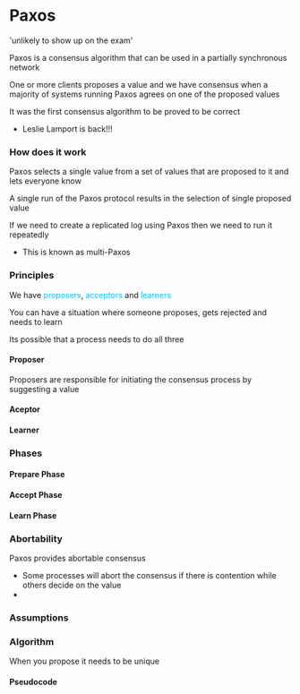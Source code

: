 # Paxos
'unlikely to show up on the exam'

Paxos is a consensus algorithm that can be used in a partially synchronous network

One or more clients proposes a value and we have consensus when a majority of systems running Paxos agrees on one of the proposed values

It was the first consensus algorithm to be proved to be correct
- Leslie Lamport is back!!!

### How does it work
Paxos selects a single value from a set of values that are proposed to it and lets everyone know

A single run of the Paxos protocol results in the selection of single proposed value

If we need to create a replicated log using Paxos then we need to run it repeatedly
- This is known as multi-Paxos

### Principles
We have <span style="color:#00bfff">proposers</span>, <span style="color:#00bfff">acceptors</span> and <span style="color:#00bfff">learners



</span>

You can have a situation where someone proposes, gets rejected and needs to learn

Its possible that a process needs to do all three
#### Proposer
Proposers are responsible for initiating the consensus process by suggesting a value

#### Aceptor


#### Learner


### Phases
#### Prepare Phase

#### Accept Phase

#### Learn Phase



### Abortability
Paxos provides abortable consensus
- Some processes will abort the consensus if there is contention while others decide on the value
- 

### Assumptions

### Algorithm
When you propose it needs to be unique

#### Pseudocode
